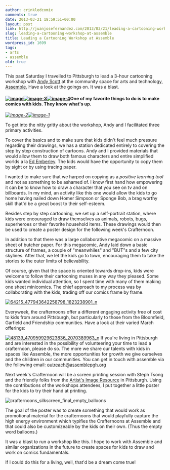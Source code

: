 ```yaml
---
author: crinkledcomix
comments: true
date: 2013-03-21 18:59:51+00:00
layout: post
link: http://juanjosefernandez.com/2013/03/21/leading-a-cartooning-workshop-at-assemble/
slug: leading-a-cartooning-workshop-at-assemble
title: Leading a Cartooning Workshop at Assemble
wordpress_id: 1699
tags:
- arts
- assemble
old: true
---
```


This past Saturday I travelled to Pittsburgh to lead a 3-hour cartooning workshop with [Andy Scott](http://littletired.wordpress.com/about-2/) at the community space for arts and technology, [Assemble.](http://assemblepgh.org/)
Have a look at the goings on. It was a blast.


#### [![image](http://fernandezjuanjose.files.wordpress.com/2013/03/image.jpeg)](http://fernandezjuanjose.files.wordpress.com/2013/03/image.jpeg)[![image-3](http://fernandezjuanjose.files.wordpress.com/2013/03/image-3.jpeg)](http://fernandezjuanjose.files.wordpress.com/2013/03/image-3.jpeg)[![image-4](http://fernandezjuanjose.files.wordpress.com/2013/03/image-4.jpeg)](http://fernandezjuanjose.files.wordpress.com/2013/03/image-4.jpeg)One of my favorite things to do is to make comics with kids. They know what's up.




_[![image-2](http://fernandezjuanjose.files.wordpress.com/2013/03/image-2.jpeg)](http://fernandezjuanjose.files.wordpress.com/2013/03/image-2.jpeg)[![image-1](http://fernandezjuanjose.files.wordpress.com/2013/03/image-1.jpeg)](http://fernandezjuanjose.files.wordpress.com/2013/03/image-1.jpeg)_


To get into the nitty gritty about the workshop, Andy and I facilitated three primary activities.

To cover the basics and to make sure that kids didn't feel much pressure regarding their drawings, we has a station dedicated entirely to covering the step by step construction of cartoons. Andy and I provided materials that would allow them to draw both famous characters and entire simplified worlds a la [Ed Emberley](http://www.edemberley.com/pages/main.aspx). The kids would have the opportunity to copy them by sight or by using tracing paper.

I wanted to make sure that we harped on copying as a _positive learning tool_ and not as something to be ashamed of. I know first hand how empowering it can be to know how to draw a character that you see on tv and on billboards. In my mind, an activity like this one would allow the kids to go home having nailed down Homer Simpson or Sponge Bob, a brag worthy skill that'd be a great boost to their self-esteem.

Besides step by step cartooning, we set up a self-portrait station, where kids were encouraged to draw themselves as animals, robots, bugs, superheroes or their favorite household items. These drawings would then be used to create a poster design for the following week's Crafternoon.

In addition to that there was a large collaborative megacomic on a massive sheet of butcher paper. For this megacomic, Andy laid down a basic structure of frames, a couple of "meanwhiles" and "BUT"s and a few city skylines. After that, we let the kids go to town, encouraging them to take the stories to the outer limits of believability.

Of course, given that the space is oriented towards drop-ins, kids were welcome to follow their cartooning muses in any way they pleased. Some kids wanted individual attention, so I spent time with many of them making one sheet minicomics. The chief approach to my process was by collaborating with the kids, trading off our comics frame by frame.

[![64215_477943642258798_1823238901_n](http://fernandezjuanjose.files.wordpress.com/2013/03/64215_477943642258798_1823238901_n.jpeg)](http://fernandezjuanjose.files.wordpress.com/2013/03/64215_477943642258798_1823238901_n.jpeg)

Everyweek, the crafternoons offer a different engaging activity free of cost to kids from around Pittsburgh, but particularly to those from the Bloomfield, Garfield and Friendship communities. Have a look at their varied March offerings:

[![48139_470959929623836_2070389963_n](http://fernandezjuanjose.files.wordpress.com/2013/03/48139_470959929623836_2070389963_n.jpeg)](http://fernandezjuanjose.files.wordpress.com/2013/03/48139_470959929623836_2070389963_n.jpeg)
If you're living in Pittsburgh and are interested in the possibility of volunteering your time to lead a crafternoon, please do so. The more we share our talents with kids in spaces like Assemble, the more opportunities for growth we give ourselves and the children in our communities. You can get in touch with assemble via the following email: outreach@assemblepgh.org

Next week's Crafternoon will be a screen printing session with Steph Tsong and the friendly folks from the [Artist's Image Resource](http://artistsimageresource.wordpress.com/) in Pittsburgh. Using the contributions of the workshops attendees, I put together a little poster for the kids to try their hand at printing.

![crafternoons_silkscreen_final_empty_balloons](http://fernandezjuanjose.files.wordpress.com/2013/03/crafternoons_silkscreen_final_empty_balloons.gif)

The goal of the poster was to create something that would work as promotional material for the crafternoons that would playfully capture the high energy environment which typifies the Crafternoons at Assemble and that could also be customizeable by the kids on their own. (Thus the empty word balloons.)

It was a blast to run a workshop like this. I hope to work with Assemble and similar organizations in the future to create spaces for kids to draw and work on comics fundamentals.

If I could do this for a living, well, that'd be a dream come true!
